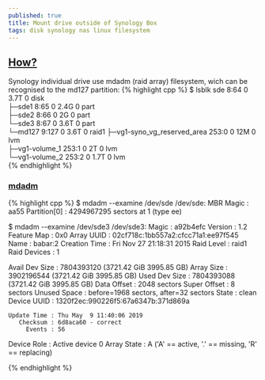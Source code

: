 ```yaml
---
published: true
title: Mount drive outside of Synology Box
tags: disk synology nas linux filesystem
---
```

## [How?](https://superuser.com/questions/550064/how-mount-find-recover-data-in-hdd-outside-of-synology-box)

Synology individual drive use mdadm (raid array) filesystem, wich can be recognised to the md127 partition:
{% highlight cpp %}
$ lsblk
sde                               8:64   0  3.7T  0 disk  
├─sde1                            8:65   0  2.4G  0 part  
├─sde2                            8:66   0    2G  0 part  
└─sde3                            8:67   0  3.6T  0 part  
  └─md127                         9:127  0  3.6T  0 raid1 
    ├─vg1-syno_vg_reserved_area 253:0    0   12M  0 lvm   
    ├─vg1-volume_1              253:1    0    2T  0 lvm   
    └─vg1-volume_2              253:2    0  1.7T  0 lvm   
{% endhighlight %}

### [mdadm](https://linux.die.net/man/8/mdadm)

{% highlight cpp %}
$ mdadm --examine /dev/sde
/dev/sde:
   MBR Magic : aa55
Partition[0] :   4294967295 sectors at            1 (type ee)

$ mdadm --examine /dev/sde3
/dev/sde3:
          Magic : a92b4efc
        Version : 1.2
    Feature Map : 0x0
     Array UUID : 02cf718c:1bb557a2:cfcc71a1:ee97f545
           Name : babar:2
  Creation Time : Fri Nov 27 21:18:31 2015
     Raid Level : raid1
   Raid Devices : 1

 Avail Dev Size : 7804393120 (3721.42 GiB 3995.85 GB)
     Array Size : 3902196544 (3721.42 GiB 3995.85 GB)
  Used Dev Size : 7804393088 (3721.42 GiB 3995.85 GB)
    Data Offset : 2048 sectors
   Super Offset : 8 sectors
   Unused Space : before=1968 sectors, after=32 sectors
          State : clean
    Device UUID : 1320f2ec:990226f5:67a6347b:371d869a

    Update Time : Thu May  9 11:40:06 2019
       Checksum : 6d8aca60 - correct
         Events : 56


   Device Role : Active device 0
   Array State : A ('A' == active, '.' == missing, 'R' == replacing)

{% endhighlight %}

